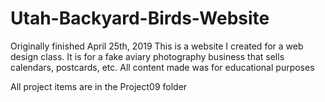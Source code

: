 # Utah-Backyard-Birds-Website

Originally finished April 25th, 2019
This is a website I created for a web design class. It is for a fake aviary photography business that sells calendars, postcards, etc. 
All content made was for educational purposes

All project items are in the Project09 folder
